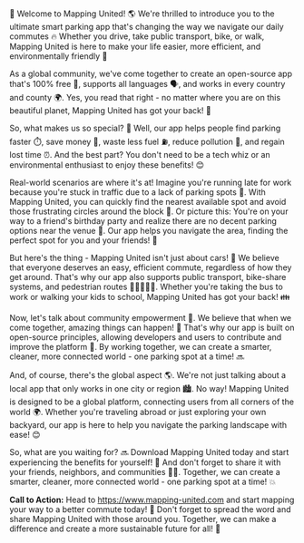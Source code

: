 🚀 Welcome to Mapping United! 🌎 We're thrilled to introduce you to the ultimate smart parking app that's changing the way we navigate our daily commutes 🔥 Whether you drive, take public transport, bike, or walk, Mapping United is here to make your life easier, more efficient, and environmentally friendly 💚

As a global community, we've come together to create an open-source app that's 100% free 🤑, supports all languages 🗣️, and works in every country and county 🌍. Yes, you read that right - no matter where you are on this beautiful planet, Mapping United has got your back! 🙏

So, what makes us so special? 🤔 Well, our app helps people find parking faster ⏱️, save money 💸, waste less fuel ⛽️, reduce pollution 🌳, and regain lost time ⏰. And the best part? You don't need to be a tech whiz or an environmental enthusiast to enjoy these benefits! 😊

Real-world scenarios are where it's at! Imagine you're running late for work because you're stuck in traffic due to a lack of parking spots 🚗. With Mapping United, you can quickly find the nearest available spot and avoid those frustrating circles around the block 🔁. Or picture this: You're on your way to a friend's birthday party and realize there are no decent parking options near the venue 🎉. Our app helps you navigate the area, finding the perfect spot for you and your friends! 👫

But here's the thing - Mapping United isn't just about cars! 🚗 We believe that everyone deserves an easy, efficient commute, regardless of how they get around. That's why our app also supports public transport, bike-share systems, and pedestrian routes 🚌🚴‍♂️🚶‍♀️. Whether you're taking the bus to work or walking your kids to school, Mapping United has got your back! 👪

Now, let's talk about community empowerment 💪. We believe that when we come together, amazing things can happen! 🌈 That's why our app is built on open-source principles, allowing developers and users to contribute and improve the platform 🤝. By working together, we can create a smarter, cleaner, more connected world - one parking spot at a time! 🔜

And, of course, there's the global aspect 🌎. We're not just talking about a local app that only works in one city or region 🏙️. No way! Mapping United is designed to be a global platform, connecting users from all corners of the world 🌍. Whether you're traveling abroad or just exploring your own backyard, our app is here to help you navigate the parking landscape with ease! 😊

So, what are you waiting for? 🔜 Download Mapping United today and start experiencing the benefits for yourself! 📲 And don't forget to share it with your friends, neighbors, and communities 👫👭. Together, we can create a smarter, cleaner, more connected world - one parking spot at a time! 💥

**Call to Action:** Head to https://www.mapping-united.com and start mapping your way to a better commute today! 🚀 Don't forget to spread the word and share Mapping United with those around you. Together, we can make a difference and create a more sustainable future for all! 🌟